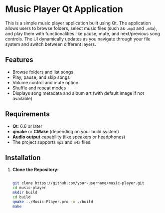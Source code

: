 # Music Player Qt Application

This is a simple music player application built using Qt. The application allows users to browse folders, select music files (such as `.mp3` and `.m4a`), and play them with functionalities like pause, mute, and next/previous song controls. The UI dynamically updates as you navigate through your file system and switch between different layers.

## Features

- Browse folders and list songs
- Play, pause, and skip songs
- Volume control and mute option
- Shuffle and repeat modes
- Displays song metadata and album art (with default image if not available)

## Requirements

- **Qt**: 6.6 or later
- **qmake** or **CMake** (depending on your build system)
- **Audio output** capability (like speakers or headphones)
- The project supports `mp3` and `m4a` files.

## Installation

1. **Clone the Repository:**
   ```bash
   
   git clone https://github.com/your-username/music-player.git
   cd music-player
   mkdir build
   cd build
   qmake ../Music-Player.pro -o ./build
   make
